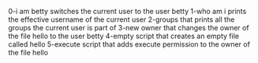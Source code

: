 0-i am betty switches the current user to the user betty
1-who am i prints the effective username of the current user
2-groups that prints all the groups the current user is part of
3-new owner that changes the owner of the file hello to the user betty
4-empty script that creates an empty file called hello
5-execute script that adds execute permission to the owner of the file hello
